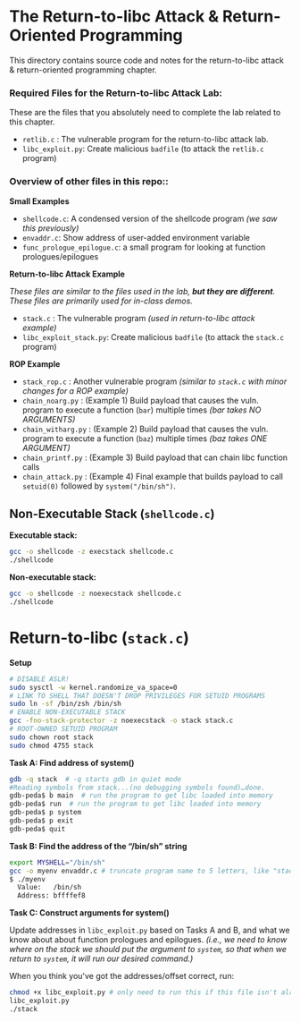 # The Return-to-libc Attack & Return-Oriented Programming

This directory contains source code and notes for the return-to-libc attack & return-oriented programming chapter.

### Required Files for the Return-to-libc Attack Lab:

These are the files that you absolutely need to complete the lab related to this chapter.

- `retlib.c` : The vulnerable program for the return-to-libc attack lab.
- `libc_exploit.py`: Create malicious `badfile`  (to attack the `retlib.c` program)

### Overview of other files in this repo::

**Small Examples**
- `shellcode.c`: A condensed version of the shellcode program _(we saw this previously)_
- `envaddr.c`: Show address of user-added environment variable
- `func_prologue_epilogue.c`: a small program for looking at function prologues/epilogues

**Return-to-libc Attack Example**

_These files are similar to the files used in the lab, **but they are different**._
_These files are primarily used for in-class demos._

- `stack.c` : The vulnerable program _(used in return-to-libc attack example)_
- `libc_exploit_stack.py`: Create malicious `badfile` (to attack the `stack.c` program)

**ROP Example**
- `stack_rop.c` : Another vulnerable program _(similar to `stack.c` with minor changes for a ROP example)_
- `chain_noarg.py` : (Example 1) Build payload that causes the vuln. program to execute a function (`bar`) multiple times _(bar takes NO ARGUMENTS)_
- `chain_witharg.py` : (Example 2) Build payload that causes the vuln. program to execute a function (`baz`) multiple times _(baz takes ONE ARGUMENT)_
- `chain_printf.py` : (Example 3) Build payload that can chain libc function calls
- `chain_attack.py` : (Example 4) Final example that builds payload to call `setuid(0)` followed by `system("/bin/sh")`.

## Non-Executable Stack (`shellcode.c`)

**Executable stack:**
```bash
gcc -o shellcode -z execstack shellcode.c
./shellcode
```
**Non-executable stack:**
```bash
gcc -o shellcode -z noexecstack shellcode.c
./shellcode
```

# Return-to-libc (`stack.c`)

**Setup**
```bash
# DISABLE ASLR!
sudo sysctl -w kernel.randomize_va_space=0
# LINK TO SHELL THAT DOESN'T DROP PRIVILEGES FOR SETUID PROGRAMS
sudo ln -sf /bin/zsh /bin/sh
# ENABLE NON-EXECUTABLE STACK
gcc -fno-stack-protector -z noexecstack -o stack stack.c
# ROOT-OWNED SETUID PROGRAM
sudo chown root stack
sudo chmod 4755 stack
```

**Task A: Find address of system()**

```bash
gdb -q stack  # -q starts gdb in quiet mode
#Reading symbols from stack...(no debugging symbols found)…done.
gdb-peda$ b main  # run the program to get libc loaded into memory
gdb-peda$ run  # run the program to get libc loaded into memory
gdb-peda$ p system
gdb-peda$ p exit
gdb-peda$ quit
```

**Task B: Find the address of the “/bin/sh” string**

```bash
export MYSHELL="/bin/sh"
gcc -o myenv envaddr.c # truncate program name to 5 letters, like "stack"
$ ./myenv
  Value:   /bin/sh
  Address: bffffef8
```

**Task C: Construct arguments for system()**

Update addresses in `libc_exploit.py` based on Tasks A and B,
and what we know about about function prologues and epilogues.
_(i.e., we need to know where on the stack we should put the argument to `system`,
  so that when we return to `system`, it will run our desired command.)_

When you think you've got the addresses/offset correct, run:

```bash
chmod +x libc_exploit.py # only need to run this if this file isn't already executable.
libc_exploit.py
./stack
```
